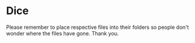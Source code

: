 # Dice
Please remember to place respective files into their folders so people don't wonder where the files have gone. Thank you.

